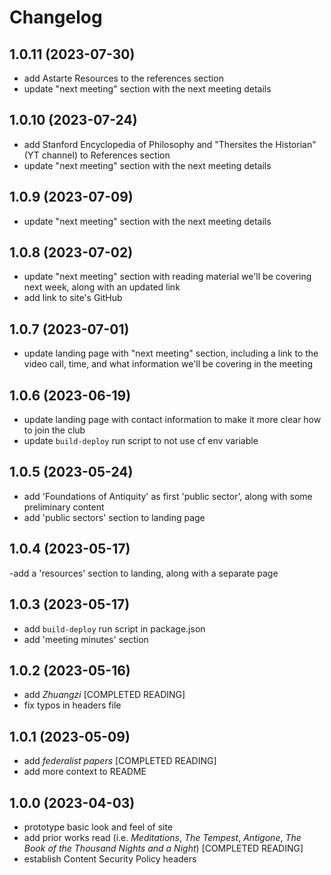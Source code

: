 # Changelog

## 1.0.11 (2023-07-30)

- add Astarte Resources to the references section
- update "next meeting" section with the next meeting details

## 1.0.10 (2023-07-24)

- add Stanford Encyclopedia of Philosophy and "Thersites the Historian" (YT channel) to References section
- update "next meeting" section with the next meeting details

## 1.0.9 (2023-07-09)

- update "next meeting" section with the next meeting details

## 1.0.8 (2023-07-02)

- update "next meeting" section with reading material we'll be covering next week, along with an updated link
- add link to site's GitHub

## 1.0.7 (2023-07-01)

- update landing page with "next meeting" section, including a link to the video call, time, and what information we'll be covering in the meeting

## 1.0.6 (2023-06-19)

- update landing page with contact information to make it more clear how to join the club
- update `build-deploy` run script to not use cf env variable

## 1.0.5 (2023-05-24)

- add 'Foundations of Antiquity' as first 'public sector', along with some preliminary content
- add 'public sectors' section to landing page

## 1.0.4 (2023-05-17)

-add a 'resources' section to landing, along with a separate page

## 1.0.3 (2023-05-17)

- add `build-deploy` run script in package.json
- add 'meeting minutes' section

## 1.0.2 (2023-05-16)

- add *Zhuangzi* [COMPLETED READING]
- fix typos in headers file

## 1.0.1 (2023-05-09)

- add *federalist papers* [COMPLETED READING]
- add more context to README

## 1.0.0 (2023-04-03)

- prototype basic look and feel of site
- add prior works read (i.e. *Meditations*, *The Tempest*, *Antigone*, *The Book of the Thousand Nights and a Night*) [COMPLETED READING]
- establish Content Security Policy headers
